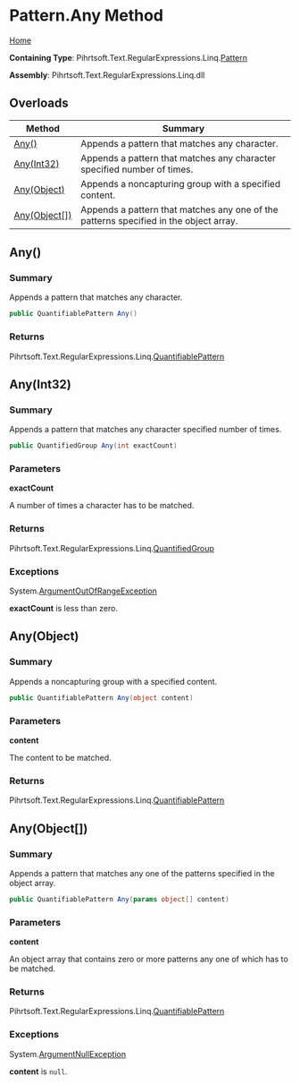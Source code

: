 # Pattern\.Any Method

[Home](../../../../../../README.md)

**Containing Type**: Pihrtsoft\.Text\.RegularExpressions\.Linq\.[Pattern](../README.md)

**Assembly**: Pihrtsoft\.Text\.RegularExpressions\.Linq\.dll

## Overloads

| Method | Summary |
| ------ | ------- |
| [Any()](#Pihrtsoft_Text_RegularExpressions_Linq_Pattern_Any) | Appends a pattern that matches any character\. |
| [Any(Int32)](#Pihrtsoft_Text_RegularExpressions_Linq_Pattern_Any_System_Int32_) | Appends a pattern that matches any character specified number of times\. |
| [Any(Object)](#Pihrtsoft_Text_RegularExpressions_Linq_Pattern_Any_System_Object_) | Appends a noncapturing group with a specified content\. |
| [Any(Object\[\])](#Pihrtsoft_Text_RegularExpressions_Linq_Pattern_Any_System_Object___) | Appends a pattern that matches any one of the patterns specified in the object array\. |

## Any\(\) <a name="Pihrtsoft_Text_RegularExpressions_Linq_Pattern_Any"></a>

### Summary

Appends a pattern that matches any character\.

```csharp
public QuantifiablePattern Any()
```

### Returns

Pihrtsoft\.Text\.RegularExpressions\.Linq\.[QuantifiablePattern](../../QuantifiablePattern/README.md)

## Any\(Int32\) <a name="Pihrtsoft_Text_RegularExpressions_Linq_Pattern_Any_System_Int32_"></a>

### Summary

Appends a pattern that matches any character specified number of times\.

```csharp
public QuantifiedGroup Any(int exactCount)
```

### Parameters

**exactCount**

A number of times a character has to be matched\.

### Returns

Pihrtsoft\.Text\.RegularExpressions\.Linq\.[QuantifiedGroup](../../QuantifiedGroup/README.md)

### Exceptions

System\.[ArgumentOutOfRangeException](https://docs.microsoft.com/en-us/dotnet/api/system.argumentoutofrangeexception)

**exactCount** is less than zero\.

## Any\(Object\) <a name="Pihrtsoft_Text_RegularExpressions_Linq_Pattern_Any_System_Object_"></a>

### Summary

Appends a noncapturing group with a specified content\.

```csharp
public QuantifiablePattern Any(object content)
```

### Parameters

**content**

The content to be matched\.

### Returns

Pihrtsoft\.Text\.RegularExpressions\.Linq\.[QuantifiablePattern](../../QuantifiablePattern/README.md)

## Any\(Object\[\]\) <a name="Pihrtsoft_Text_RegularExpressions_Linq_Pattern_Any_System_Object___"></a>

### Summary

Appends a pattern that matches any one of the patterns specified in the object array\.

```csharp
public QuantifiablePattern Any(params object[] content)
```

### Parameters

**content**

An object array that contains zero or more patterns any one of which has to be matched\.

### Returns

Pihrtsoft\.Text\.RegularExpressions\.Linq\.[QuantifiablePattern](../../QuantifiablePattern/README.md)

### Exceptions

System\.[ArgumentNullException](https://docs.microsoft.com/en-us/dotnet/api/system.argumentnullexception)

**content** is `null`\.

